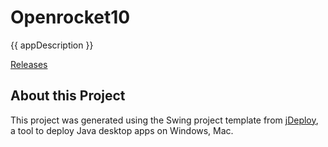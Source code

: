 # Openrocket10

{{ appDescription }}

[Releases](https://github.com/sovanmohan/openrocket10/releases)

## About this Project

This project was generated using the Swing project template from [jDeploy](https://www.jdeploy.com), a tool to deploy Java desktop apps on Windows, Mac.